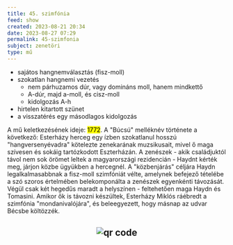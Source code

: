 ```yaml
---
title: 45. szimfónia
feed: show
created: 2023-08-21 20:34
date: 2023-08-27 07:29
permalink: 45-szimfonia
subject: zenetöri
type: mű
---
```


- sajátos hangnemválasztás (fisz-moll)
- szokatlan hangnemi vezetés
	- nem párhuzamos dúr, vagy domináns moll, hanem mindkettő
	- A-dúr, majd a-moll, és cisz-moll
	- kidolgozás A-h
- hirtelen kitartott szünet
- a visszatérés egy másodlagos kidolgozás

A mű keletkezésének ideje: <mark>1772</mark>. A "Búcsú" melléknév története a következő: Esterházy herceg egy ízben szokatlanul hosszú "hangversenyévadra" kötelezte zenekarának muzsikusait, mivel ő maga szívesen és sokáig tartózkodott Eszterházán. A zenészek - akik családjuktól távol nem sok örömet leltek a magyarországi rezidencián - Haydnt kérték meg, járjon közbe ügyükben a hercegnél. A "közbenjárás" céljára Haydn legalkalmasabbnak a fisz-moll szimfóniát vélte, amelynek befejező tételébe a szó szoros értelmében belekomponálta a zenészek egyenkénti távozását. Végül csak két hegedűs maradt a helyszínen - feltehetően maga Haydn és Tomasini. Amikor ők is távozni készültek, Esterházy Miklós ráébredt a szimfónia "mondanivalójára", és beleegyezett, hogy másnap az udvar Bécsbe költözzék.



## <p style="text-align: center;"><img src="https://chart.googleapis.com/chart?cht=qr&chl=https://notes.andrasdenes.com/45-szimfonia&chs=180x180&choe=UTF-8&chld=L|2" alt="qr code"></p>

